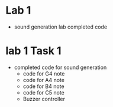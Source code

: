 # Lab 1
- sound generation lab completed code

# lab 1 Task 1
- completed code for sound generation
  -  code for G4 note
  -  code for A4 note
  -  code for B4 note
  -  code for C5 note
  -  Buzzer controller 
